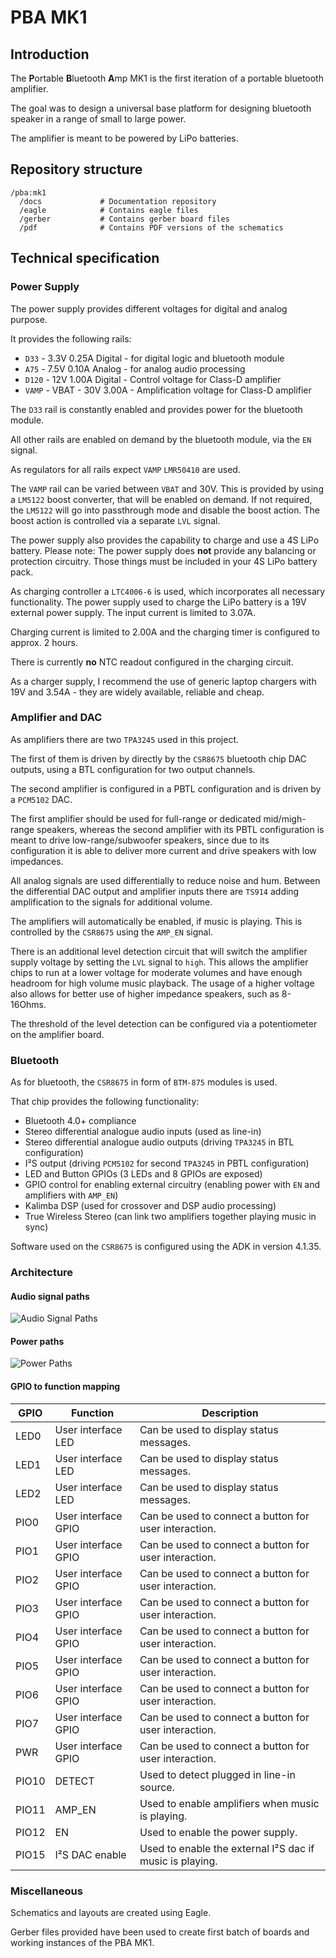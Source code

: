 # PBA MK1

## Introduction

The **P**ortable **B**luetooth **A**mp MK1 is the first iteration of a portable bluetooth amplifier.

The goal was to design a universal base platform for designing bluetooth speaker in a range of small to large power.

The amplifier is meant to be powered by LiPo batteries.

## Repository structure

```text
/pba:mk1
  /docs             # Documentation repository
  /eagle            # Contains eagle files
  /gerber           # Contains gerber board files
  /pdf              # Contains PDF versions of the schematics 
```

## Technical specification

### Power Supply

The power supply provides different voltages for digital and analog purpose.

It provides the following rails:

- `D33` - 3.3V 0.25A Digital - for digital logic and bluetooth module
- `A75` - 7.5V 0.10A Analog - for analog audio processing
- `D120` - 12V 1.00A Digital - Control voltage for Class-D amplifier
- `VAMP` - VBAT - 30V 3.00A - Amplification voltage for Class-D amplifier

The `D33` rail is constantly enabled and provides power for the bluetooth module.

All other rails are enabled on demand by the bluetooth module, via the `EN` signal.

As regulators for all rails expect `VAMP` `LMR50410` are used.

The `VAMP` rail can be varied between `VBAT` and 30V. This is provided by using a `LM5122` boost converter, that will be enabled on demand. If not required, the `LM5122` will go into passthrough mode and disable the boost action. The boost action is controlled via a separate `LVL` signal.

The power supply also provides the capability to charge and use a 4S LiPo battery. Please note: The power supply does **not** provide any balancing or protection circuitry. Those things must be included in your 4S LiPo battery pack.

As charging controller a `LTC4006-6` is used, which incorporates all necessary functionality.
The power supply used to charge the LiPo battery is a 19V external power supply. The input current is limited to 3.07A.

Charging current is limited to 2.00A and the charging timer is configured to approx. 2 hours.

There is currently **no** NTC readout configured in the charging circuit.

As a charger supply, I recommend the use of generic laptop chargers with 19V and 3.54A - they are widely available, reliable and cheap.

### Amplifier and DAC

As amplifiers there are two `TPA3245` used in this project.

The first of them is driven by directly by the `CSR8675` bluetooth chip DAC outputs, using a BTL configuration for two output channels.

The second amplifier is configured in a PBTL configuration and is driven by a `PCM5102` DAC.

The first amplifier should be used for full-range or dedicated mid/migh-range speakers, whereas the second amplifier with its PBTL configuration is meant to drive low-range/subwoofer speakers, since due to its configuration it is able to deliver more current and drive speakers with low impedances.

All analog signals are used differentially to reduce noise and hum. Between the differential DAC output and amplifier inputs there are `TS914` adding amplification to the signals for additional volume.

The amplifiers will automatically be enabled, if music is playing. This is controlled by the `CSR8675` using the `AMP_EN` signal.

There is an additional level detection circuit that will switch the amplifier supply voltage by setting the `LVL` signal to `high`. This allows the amplifier chips to run at a lower voltage for moderate volumes and have enough headroom for high volume music playback. The usage of a higher voltage also allows for better use of higher impedance speakers, such as 8-16Ohms.

The threshold of the level detection can be configured via a potentiometer on the amplifier board.

### Bluetooth

As for bluetooth, the `CSR8675` in form of `BTM-875` modules is used.

That chip provides the following functionality:

- Bluetooth 4.0+ compliance
- Stereo differential analogue audio inputs (used as line-in)
- Stereo differential analogue audio outputs (driving `TPA3245` in BTL configuration)
- I²S output (driving `PCM5102` for second `TPA3245` in PBTL configuration)
- LED and Button GPIOs (3 LEDs and 8 GPIOs are exposed)
- GPIO control for enabling external circuitry (enabling power with `EN` and amplifiers with `AMP_EN`)
- Kalimba DSP (used for crossover and DSP audio processing)
- True Wireless Stereo (can link two amplifiers together playing music in sync)

Software used on the `CSR8675` is configured using the ADK in version 4.1.35.

### Architecture

#### Audio signal paths

![Audio Signal Paths](docs/audio_signal_paths.png)

#### Power paths

![Power Paths](docs/power_paths.png)

#### GPIO to function mapping

|GPIO|Function|Description|
|--|--|--|
|LED0|User interface LED|Can be used to display status messages.|
|LED1|User interface LED|Can be used to display status messages.|
|LED2|User interface LED|Can be used to display status messages.|
|PIO0|User interface GPIO|Can be used to connect a button for user interaction.|
|PIO1|User interface GPIO|Can be used to connect a button for user interaction.|
|PIO2|User interface GPIO|Can be used to connect a button for user interaction.|
|PIO3|User interface GPIO|Can be used to connect a button for user interaction.|
|PIO4|User interface GPIO|Can be used to connect a button for user interaction.|
|PIO5|User interface GPIO|Can be used to connect a button for user interaction.|
|PIO6|User interface GPIO|Can be used to connect a button for user interaction.|
|PIO7|User interface GPIO|Can be used to connect a button for user interaction.|
|PWR|User interface GPIO|Can be used to connect a button for user interaction.|
|PIO10|DETECT|Used to detect plugged in line-in source.|
|PIO11|AMP_EN|Used to enable amplifiers when music is playing.|
|PIO12|EN|Used to enable the power supply.|
|PIO15|I²S DAC enable|Used to enable the external I²S dac if music is playing.|

### Miscellaneous

Schematics and layouts are created using Eagle.

Gerber files provided have been used to create first batch of boards and working instances of the PBA MK1.
